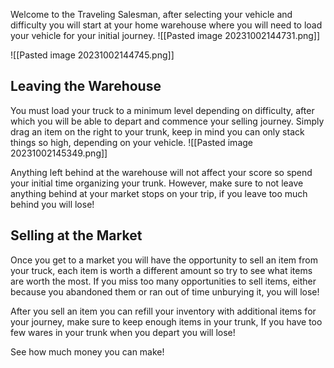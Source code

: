Welcome to the Traveling Salesman, after selecting your vehicle and difficulty you will start at your home warehouse where you will need to load your vehicle for your initial journey.
![[Pasted image 20231002144731.png]]

![[Pasted image 20231002144745.png]]

## Leaving the Warehouse
You must load your truck to a minimum level depending on difficulty, after which you will be able to depart and commence your selling journey. Simply drag an item on the right to your trunk, keep in mind you can only stack things so high, depending on your vehicle.
![[Pasted image 20231002145349.png]]

Anything left behind at the warehouse will not affect your score so spend your initial time organizing your trunk. However, make sure to not leave anything behind at your market stops on your trip, if you leave too much behind you will lose!

## Selling at the Market
Once you get to a market you will have the opportunity to sell an item from your truck, each item is worth a different amount so try to see what items are worth the most. If you miss too many opportunities to sell items, either because you abandoned them or ran out of time unburying it, you will lose!


After you sell an item you can refill your inventory with additional items for your journey, make sure to keep enough items in your trunk, If you have too few wares in your trunk when you depart you will lose!

See how much money you can make!